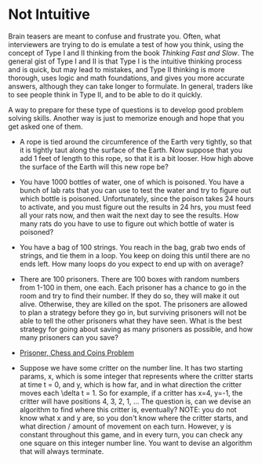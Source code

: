 # Not Intuitive

Brain teasers are meant to confuse and frustrate you. Often, what
interviewers are trying to do is emulate a test of how you think, using the
concept of Type I and II thinking from the book _Thinking Fast and Slow_. The
general gist of Type I and II is that Type I is the intuitive thinking
process and is quick, but may lead to mistakes, and Type II thinking is more
thorough, uses logic and math foundations, and gives you more accurate
answers, although they can take longer to formulate. In general, traders like
to see people think in Type II, and to be able to do it quickly.

A way to prepare for these type of questions is to develop good problem
solving skills. Another way is just to memorize enough and hope that you get
asked one of them.

- A rope is tied around the circumference of the Earth very tightly, so that it is tightly taut along
  the surface of the Earth. Now suppose that you add 1 feet of length to this rope, so that it is a bit
  looser. How high above the surface of the Earth will this new rope be?

- You have 1000 bottles of water, one of which is poisoned. You have a bunch of lab rats that you can
  use to test the water and try to figure out which bottle is poisoned. Unfortunately, since the poison
  takes 24 hours to activate, and you must figure out the results in 24 hrs, you must feed all your rats
  now, and then wait the next day to see the results. How many rats do you have to use to figure out which
  bottle of water is poisoned?

- You have a bag of 100 strings. You reach in the bag, grab two ends of
  strings, and tie them in a loop. You keep on doing this until there are no
  ends left. How many loops do you expect to end up with on average?
  
- There are 100 prisoners. There are 100 boxes with random numbers from 1-100 in them, one each. Each prisoner has a chance to go in the room and try to find their number. If they do so, they will make it out alive. Otherwise, they are killed on the spot. The prisoners are allowed to plan a strategy before they go in, but surviving prisoners will not be able to tell the other prisoners what they have seen. What is the best strategy for going about saving as many prisoners as possible, and how many prisoners can you save?

- [Prisoner, Chess and Coins Problem](https://www.cantorsparadise.com/a-fascinating-prisoners-puzzle-be874032f43e)

- Suppose we have some critter on the number line. It has two starting params, x, which is some integer that represents where the critter starts at time t = 0, and y, which is how far, and in what direction the critter moves each \delta t = 1. So for example, if a critter has x=4, y=-1, the critter will have positions 4, 3, 2, 1, ... The question is, can we devise an algorithm to find where this critter is, eventually? NOTE: you do not know what x and y are, so you don't know where the critter starts, and what direction / amount of movement on each turn. However, y is constant throughout this game, and in every turn, you can check any one square on this integer number line. You want to devise an algorithm that will always terminate.
